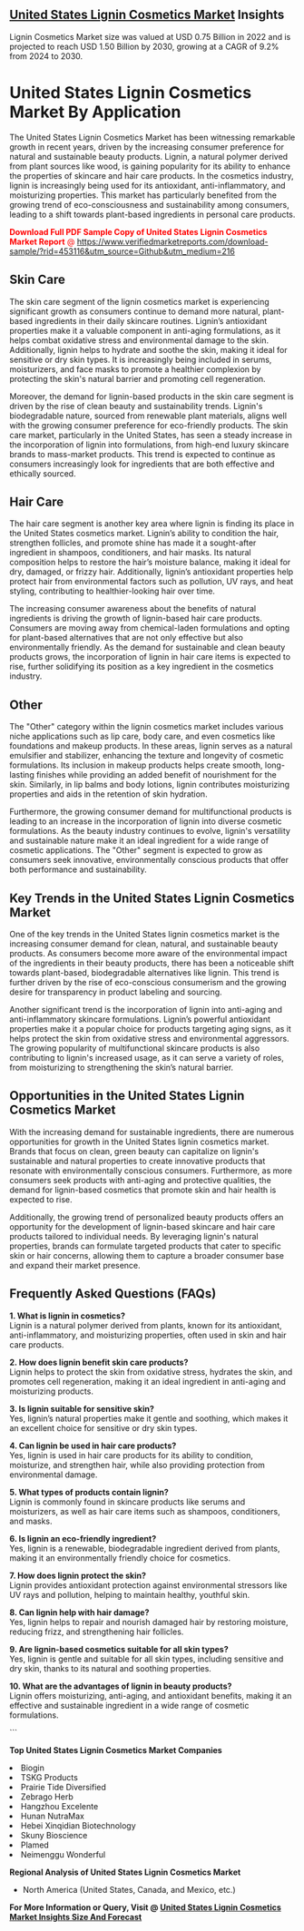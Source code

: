 <h2><a href="https://www.verifiedmarketreports.com/download-sample/?rid=453116&amp;utm_source=Github&amp;utm_medium=216" target="_blank">United States Lignin Cosmetics Market</a> Insights</h2><p>Lignin Cosmetics Market size was valued at USD 0.75 Billion in 2022 and is projected to reach USD 1.50 Billion by 2030, growing at a CAGR of 9.2% from 2024 to 2030.</p><p><h1>United States Lignin Cosmetics Market By Application</h1><p>The United States Lignin Cosmetics Market has been witnessing remarkable growth in recent years, driven by the increasing consumer preference for natural and sustainable beauty products. Lignin, a natural polymer derived from plant sources like wood, is gaining popularity for its ability to enhance the properties of skincare and hair care products. In the cosmetics industry, lignin is increasingly being used for its antioxidant, anti-inflammatory, and moisturizing properties. This market has particularly benefited from the growing trend of eco-consciousness and sustainability among consumers, leading to a shift towards plant-based ingredients in personal care products.</p><p><p><span class=""><span style="color: #ff0000;"><strong>Download Full PDF Sample Copy of United States Lignin Cosmetics Market Report</strong> @ </span><a href="https://www.verifiedmarketreports.com/download-sample/?rid=453116&amp;utm_source=Github&amp;utm_medium=216" target="_blank">https://www.verifiedmarketreports.com/download-sample/?rid=453116&amp;utm_source=Github&amp;utm_medium=216</a></span></p></p><h2>Skin Care</h2><p>The skin care segment of the lignin cosmetics market is experiencing significant growth as consumers continue to demand more natural, plant-based ingredients in their daily skincare routines. Lignin’s antioxidant properties make it a valuable component in anti-aging formulations, as it helps combat oxidative stress and environmental damage to the skin. Additionally, lignin helps to hydrate and soothe the skin, making it ideal for sensitive or dry skin types. It is increasingly being included in serums, moisturizers, and face masks to promote a healthier complexion by protecting the skin's natural barrier and promoting cell regeneration.</p><p>Moreover, the demand for lignin-based products in the skin care segment is driven by the rise of clean beauty and sustainability trends. Lignin's biodegradable nature, sourced from renewable plant materials, aligns well with the growing consumer preference for eco-friendly products. The skin care market, particularly in the United States, has seen a steady increase in the incorporation of lignin into formulations, from high-end luxury skincare brands to mass-market products. This trend is expected to continue as consumers increasingly look for ingredients that are both effective and ethically sourced.</p><h2>Hair Care</h2><p>The hair care segment is another key area where lignin is finding its place in the United States cosmetics market. Lignin’s ability to condition the hair, strengthen follicles, and promote shine has made it a sought-after ingredient in shampoos, conditioners, and hair masks. Its natural composition helps to restore the hair’s moisture balance, making it ideal for dry, damaged, or frizzy hair. Additionally, lignin’s antioxidant properties help protect hair from environmental factors such as pollution, UV rays, and heat styling, contributing to healthier-looking hair over time.</p><p>The increasing consumer awareness about the benefits of natural ingredients is driving the growth of lignin-based hair care products. Consumers are moving away from chemical-laden formulations and opting for plant-based alternatives that are not only effective but also environmentally friendly. As the demand for sustainable and clean beauty products grows, the incorporation of lignin in hair care items is expected to rise, further solidifying its position as a key ingredient in the cosmetics industry.</p><h2>Other</h2><p>The "Other" category within the lignin cosmetics market includes various niche applications such as lip care, body care, and even cosmetics like foundations and makeup products. In these areas, lignin serves as a natural emulsifier and stabilizer, enhancing the texture and longevity of cosmetic formulations. Its inclusion in makeup products helps create smooth, long-lasting finishes while providing an added benefit of nourishment for the skin. Similarly, in lip balms and body lotions, lignin contributes moisturizing properties and aids in the retention of skin hydration.</p><p>Furthermore, the growing consumer demand for multifunctional products is leading to an increase in the incorporation of lignin into diverse cosmetic formulations. As the beauty industry continues to evolve, lignin's versatility and sustainable nature make it an ideal ingredient for a wide range of cosmetic applications. The "Other" segment is expected to grow as consumers seek innovative, environmentally conscious products that offer both performance and sustainability.</p><h2>Key Trends in the United States Lignin Cosmetics Market</h2><p>One of the key trends in the United States lignin cosmetics market is the increasing consumer demand for clean, natural, and sustainable beauty products. As consumers become more aware of the environmental impact of the ingredients in their beauty products, there has been a noticeable shift towards plant-based, biodegradable alternatives like lignin. This trend is further driven by the rise of eco-conscious consumerism and the growing desire for transparency in product labeling and sourcing.</p><p>Another significant trend is the incorporation of lignin into anti-aging and anti-inflammatory skincare formulations. Lignin’s powerful antioxidant properties make it a popular choice for products targeting aging signs, as it helps protect the skin from oxidative stress and environmental aggressors. The growing popularity of multifunctional skincare products is also contributing to lignin's increased usage, as it can serve a variety of roles, from moisturizing to strengthening the skin’s natural barrier.</p><h2>Opportunities in the United States Lignin Cosmetics Market</h2><p>With the increasing demand for sustainable ingredients, there are numerous opportunities for growth in the United States lignin cosmetics market. Brands that focus on clean, green beauty can capitalize on lignin's sustainable and natural properties to create innovative products that resonate with environmentally conscious consumers. Furthermore, as more consumers seek products with anti-aging and protective qualities, the demand for lignin-based cosmetics that promote skin and hair health is expected to rise.</p><p>Additionally, the growing trend of personalized beauty products offers an opportunity for the development of lignin-based skincare and hair care products tailored to individual needs. By leveraging lignin's natural properties, brands can formulate targeted products that cater to specific skin or hair concerns, allowing them to capture a broader consumer base and expand their market presence.</p><h2>Frequently Asked Questions (FAQs)</h2><p><strong>1. What is lignin in cosmetics?</strong><br>Lignin is a natural polymer derived from plants, known for its antioxidant, anti-inflammatory, and moisturizing properties, often used in skin and hair care products.</p><p><strong>2. How does lignin benefit skin care products?</strong><br>Lignin helps to protect the skin from oxidative stress, hydrates the skin, and promotes cell regeneration, making it an ideal ingredient in anti-aging and moisturizing products.</p><p><strong>3. Is lignin suitable for sensitive skin?</strong><br>Yes, lignin’s natural properties make it gentle and soothing, which makes it an excellent choice for sensitive or dry skin types.</p><p><strong>4. Can lignin be used in hair care products?</strong><br>Yes, lignin is used in hair care products for its ability to condition, moisturize, and strengthen hair, while also providing protection from environmental damage.</p><p><strong>5. What types of products contain lignin?</strong><br>Lignin is commonly found in skincare products like serums and moisturizers, as well as hair care items such as shampoos, conditioners, and masks.</p><p><strong>6. Is lignin an eco-friendly ingredient?</strong><br>Yes, lignin is a renewable, biodegradable ingredient derived from plants, making it an environmentally friendly choice for cosmetics.</p><p><strong>7. How does lignin protect the skin?</strong><br>Lignin provides antioxidant protection against environmental stressors like UV rays and pollution, helping to maintain healthy, youthful skin.</p><p><strong>8. Can lignin help with hair damage?</strong><br>Yes, lignin helps to repair and nourish damaged hair by restoring moisture, reducing frizz, and strengthening hair follicles.</p><p><strong>9. Are lignin-based cosmetics suitable for all skin types?</strong><br>Yes, lignin is gentle and suitable for all skin types, including sensitive and dry skin, thanks to its natural and soothing properties.</p><p><strong>10. What are the advantages of lignin in beauty products?</strong><br>Lignin offers moisturizing, anti-aging, and antioxidant benefits, making it an effective and sustainable ingredient in a wide range of cosmetic formulations.</p>```</p><p><strong>Top United States Lignin Cosmetics Market Companies</strong></p><div data-test-id=""><p><li>Biogin</li><li> TSKG Products</li><li> Prairie Tide Diversified</li><li> Zebrago Herb</li><li> Hangzhou Excelente</li><li> Hunan NutraMax</li><li> Hebei Xinqidian Biotechnology</li><li> Skuny Bioscience</li><li> Plamed</li><li> Neimenggu Wonderful</li></p><div><strong>Regional Analysis of&nbsp;United States Lignin Cosmetics Market</strong></div><ul><li dir="ltr"><p dir="ltr">North America&nbsp;(United States, Canada, and Mexico, etc.)</p></li></ul><p><strong>For More Information or Query, Visit @&nbsp;</strong><strong><a href="https://www.verifiedmarketreports.com/product/lignin-cosmetics-market/?utm_source=Github&amp;utm_medium=216" target="_blank">United States Lignin Cosmetics Market Insights Size And Forecast</a></strong></p></div>
